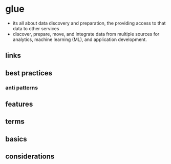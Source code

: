# glue

- its all about data discovery and preparation, the providing access to that data to other services
- discover, prepare, move, and integrate data from multiple sources for analytics, machine learning (ML), and application development.

## links

## best practices

### anti patterns

## features

## terms

## basics

## considerations
